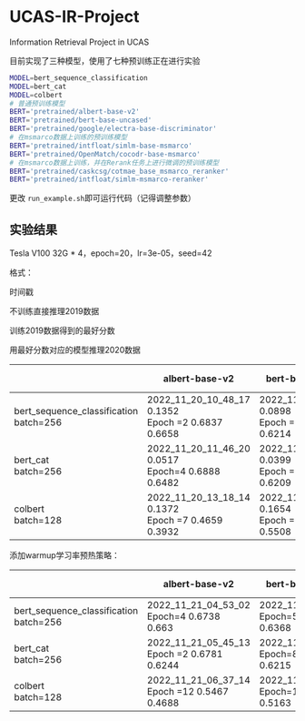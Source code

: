 # UCAS-IR-Project

Information Retrieval Project in UCAS

目前实现了三种模型，使用了七种预训练正在进行实验

```bash
MODEL=bert_sequence_classification
MODEL=bert_cat
MODEL=colbert
# 普通预训练模型
BERT='pretrained/albert-base-v2'
BERT='pretrained/bert-base-uncased'
BERT='pretrained/google/electra-base-discriminator'
# 在msmarco数据上训练的预训练模型
BERT='pretrained/intfloat/simlm-base-msmarco'
BERT='pretrained/OpenMatch/cocodr-base-msmarco'
# 在msmarco数据上训练，并在Rerank任务上进行微调的预训练模型
BERT='pretrained/caskcsg/cotmae_base_msmarco_reranker'
BERT='pretrained/intfloat/simlm-msmarco-reranker'
```

更改 `run_example.sh`即可运行代码（记得调整参数）

## 实验结果

Tesla V100 32G * 4，epoch=20，lr=3e-05，seed=42

格式：

时间戳

不训练直接推理2019数据

训练2019数据得到的最好分数

用最好分数对应的模型推理2020数据

|                                             | albert-base-v2                                                    | bert-base-uncased                                                  | electra-base-discriminator                                                  | simlm-base-msmarco                                                | cocodr-base-msmarco                                                       | cotmae_base_msmarco_reranker                                               | simlm-msmarco-reranker                                             |
| ------------------------------------------- | ----------------------------------------------------------------- | ------------------------------------------------------------------ | --------------------------------------------------------------------------- | ----------------------------------------------------------------- | ------------------------------------------------------------------------- | -------------------------------------------------------------------------- | ------------------------------------------------------------------ |
| bert_sequence_classification<br />batch=256 | 2022_11_20_10_48_17<br />0.1352<br />Epoch =2 0.6837<br />0.6658 | 2022_11_20_10_50_23<br />0.0898<br />Epoch =11 0.6793<br />0.6214 | 2022_11_20_10_54_20<br />0.0404<br />Epoch =19 0.6907<br />0.7067          | 2022_11_20_10_59_04<br />0.0739<br />Epoch =5 0.6597<br />0.6672 | 2022_11_20_11_01_05<br />0.0517<br />Epoch =19 0.6785<br />0.6432        | 2022_11_20_11_02_51<br />0.7296<br />Epoch=1 0.7413<br />**0.7605** | 2022_11_20_11_04_03<br />0.7149<br />Epoch =1 0.7192<br />0.7472  |
| bert_cat<br />batch=256                     | 2022_11_20_11_46_20<br />0.0517<br />Epoch=4 0.6888<br />0.6482  | 2022_11_20_11_46_18<br />0.0399<br />Epoch =18 0.6753<br />0.6209 | 2022_11_20_11_47_09<br />0.0752<br />Epoch =4 0.6841<br />**0.7155** | 2022_11_20_11_52_12<br />0.0708<br />Epoch=3 0.6647<br />0.6523  | 2022_11_20_11_53_31<br />0.0408<br />Epoch =6 0.6672<br />0.6443         | 2022_11_20_11_55_30<br />0.3234<br />Epoch=2 0.7361<br />0.7368           | 2022_11_20_11_55_25<br />0.4987<br />Epoch=1 0.72<br />0.7368     |
| colbert<br />batch=128                      | 2022_11_20_13_18_14<br />0.1372<br />Epoch =7 0.4659<br />0.3932 | 2022_11_20_13_18_53<br />0.1654<br />Epoch =17 0.5845<br />0.5508 | 2022_11_20_13_20_26<br />0.0925<br />Epoch=8 0.4708<br />0.43              | 2022_11_20_13_26_46<br />0.1989<br />Epoch=19 0.6066<br />0.5997 | 2022_11_20_13_27_06<br />0.3388<br />Epoch =1 0.69<br />**0.6699** | 2022_11_20_13_34_50<br />0.0763<br />Epoch =12 0.6039<br />0.6237         | 2022_11_20_13_34_54<br />0.0787<br />Epoch =20 0.2621<br />0.2427 |

添加warmup学习率预热策略：

|                                             | albert-base-v2                                         | bert-base-uncased                                     | electra-base-discriminator                            | simlm-base-msmarco                                     | cocodr-base-msmarco                                   | cotmae_base_msmarco_reranker                                   | simlm-msmarco-reranker                                 |
| ------------------------------------------- | ------------------------------------------------------ | ----------------------------------------------------- | ----------------------------------------------------- | ------------------------------------------------------ | ----------------------------------------------------- | -------------------------------------------------------------- | ------------------------------------------------------ |
| bert_sequence_classification<br />batch=256 | 2022_11_21_04_53_02<br />Epoch=4 0.6738<br />0.663    | 2022_11_21_04_54_54<br />Epoch=5 0.657<br />0.6368   | 2022_11_21_04_58_55<br />Epoch =6 0.6819<br />0.6911 | 2022_11_21_05_01_28<br />Epoch =4 0.6555<br />0.6739  | 2022_11_21_05_03_43<br />Epoch =3 0.6726<br />0.6537 | 2022_11_21_05_05_06<br />Epoch=1 0.7327<br />**0.7615** | 2022_11_21_05_00_42<br />Epoch=2 0.7157<br />0.7456   |
| bert_cat<br />batch=256                     | 2022_11_21_05_45_13<br />Epoch =2 0.6781<br />0.6244  | 2022_11_21_05_45_05<br />Epoch=8 0.6823<br />0.6215  | 2022_11_21_05_50_20<br />Epoch =4 0.6819<br />0.7035 | 2022_11_21_05_50_45<br />Epoch =3 0.6595<br />0.6553  | 2022_11_21_05_53_00<br />Epoch =8 0.6685<br />0.6423 | 2022_11_21_05_55_13<br />Epoch=2 0.7409<br />0.755            | 2022_11_21_05_50_13<br />Epoch =2 0.6977<br />0.7222  |
| colbert<br />batch=128                      | 2022_11_21_06_37_14<br />Epoch =12 0.5467<br />0.4688 | 2022_11_21_06_35_51<br />Epoch=18 0.5839<br />0.5163 | 2022_11_21_06_41_48<br />Epoch=16 0.4515<br />0.355  | 2022_11_21_08_27_35<br />Epoch =16 0.6035<br />0.6049 | 2022_11_21_06_42_38<br />Epoch=5 0.6906<br />0.6578  | 2022_11_21_06_45_33<br />Epoch =16 0.5712<br />0.5803         | 2022_11_21_06_39_30<br />Epoch =14 0.1903<br />0.1766 |
